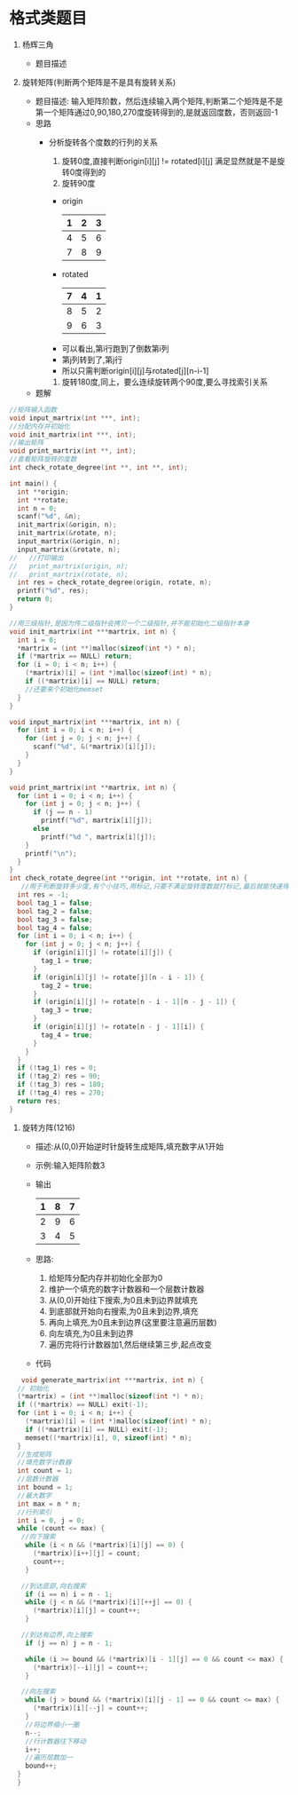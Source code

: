 # 格式类题目

1. 杨辉三角
    - 题目描述


2. 旋转矩阵(判断两个矩阵是不是具有旋转关系)
    - 题目描述: 输入矩阵阶数，然后连续输入两个矩阵,判断第二个矩阵是不是第一个矩阵通过0,90,180,270度旋转得到的,是就返回度数，否则返回-1
    - 思路
      * 分析旋转各个度数的行列的关系
        1. 旋转0度,直接判断origin\[i][j] != rotated\[i][j] 满足显然就是不是旋转0度得到的
        2. 旋转90度
         - origin
          
            | 1 | 2 | 3 |
            | :-: | :-: | :-:|
            | 4 | 5 | 6 |
            | 7 | 8 | 9 |

         - rotated
            
            | 7 | 4 | 1 |
            | :-: | :-: | :-:|
            | 8 | 5 | 2 |
            | 9 | 6 | 3 |

         + 可以看出,第i行跑到了倒数第i列
         + 第j列转到了,第j行
         + 所以只需判断origin\[i][j]与rotated\[j][n-i-1]
        1. 旋转180度,同上，要么连续旋转两个90度,要么寻找索引关系    
    - 题解
    
``` C
//矩阵输入函数
void input_martrix(int ***, int);
//分配内存并初始化
void init_martrix(int ***, int);
//输出矩阵
void print_martrix(int **, int);
//查看矩阵旋转的度数
int check_rotate_degree(int **, int **, int);

int main() {
  int **origin;
  int **rotate;
  int n = 0;
  scanf("%d", &n);
  init_martrix(&origin, n);
  init_martrix(&rotate, n);
  input_martrix(&origin, n);
  input_martrix(&rotate, n);
//   //打印输出
//   print_martrix(origin, n);
//   print_martrix(rotate, n);
  int res = check_rotate_degree(origin, rotate, n);
  printf("%d", res);
  return 0;
}

//用三级指针,是因为传二级指针会拷贝一个二级指针,并不能初始化二级指针本身
void init_martrix(int ***martrix, int n) {
  int i = 0;
  *martrix = (int **)malloc(sizeof(int *) * n);
  if (*martrix == NULL) return;
  for (i = 0; i < n; i++) {
    (*martrix)[i] = (int *)malloc(sizeof(int) * n);
    if ((*martrix)[i] == NULL) return;
    //还要来个初始化memset
  }
}

void input_martrix(int ***martrix, int n) {
  for (int i = 0; i < n; i++) {
    for (int j = 0; j < n; j++) {
      scanf("%d", &(*martrix)[i][j]);
    }
  }
}

void print_martrix(int **martrix, int n) {
  for (int i = 0; i < n; i++) {
    for (int j = 0; j < n; j++) {
      if (j == n - 1)
        printf("%d", martrix[i][j]);
      else
        printf("%d ", martrix[i][j]);
    }
    printf("\n");
  }
}
int check_rotate_degree(int **origin, int **rotate, int n) {
   //用于判断旋转多少度,有个小技巧,用标记,只要不满足旋转度数就打标记,最后就能快速得出旋转的度数,但是当矩阵本来就是对称的时候,输出的度数可能与打标记的顺序有关
  int res = -1;
  bool tag_1 = false;
  bool tag_2 = false;
  bool tag_3 = false;
  bool tag_4 = false;
  for (int i = 0; i < n; i++) {
    for (int j = 0; j < n; j++) {
      if (origin[i][j] != rotate[i][j]) {
        tag_1 = true;
      }
      if (origin[i][j] != rotate[j][n - i - 1]) {
        tag_2 = true;
      }
      if (origin[i][j] != rotate[n - i - 1][n - j - 1]) {
        tag_3 = true;
      }
      if (origin[i][j] != rotate[n - j - 1][i]) {
        tag_4 = true;
      }
    }
  }
  if (!tag_1) res = 0;
  if (!tag_2) res = 90;
  if (!tag_3) res = 180;
  if (!tag_4) res = 270;
  return res;
}
```

1. 旋转方阵(1216)
   - 描述:从(0,0)开始逆时针旋转生成矩阵,填充数字从1开始
   - 示例:输入矩阵阶数3
   - 输出
     
     | 1 | 8 | 7 |
     | :-: | :-: | :-: |
     | 2 | 9 | 6 |
     | 3 | 4 | 5 |
   
   - 思路:
      1. 给矩阵分配内存并初始化全部为0
      2. 维护一个填充的数字计数器和一个层数计数器
      3. 从(0,0)开始往下搜索,为0且未到边界就填充
      4. 到底部就开始向右搜索,为0且未到边界,填充
      5. 再向上填充,为0且未到边界(这里要注意遍历层数)
      6. 向左填充,为0且未到边界
      7. 遍历完将行计数器加1,然后继续第三步,起点改变
   - 代码
``` C
   void generate_martrix(int ***martrix, int n) {
  // 初始化
  (*martrix) = (int **)malloc(sizeof(int *) * n);
  if ((*martrix) == NULL) exit(-1);
  for (int i = 0; i < n; i++) {
    (*martrix)[i] = (int *)malloc(sizeof(int) * n);
    if ((*martrix)[i] == NULL) exit(-1);
    memset((*martrix)[i], 0, sizeof(int) * n);
  }
  //生成矩阵
  //填充数字计数器
  int count = 1;
  //层数计数器
  int bound = 1;
  //最大数字
  int max = n * n;
  //行列索引
  int i = 0, j = 0;
  while (count <= max) {
   //向下搜索
    while (i < n && (*martrix)[i][j] == 0) {
      (*martrix)[i++][j] = count;
      count++;
    }

   //到达底部,向右搜索
    if (i == n) i = n - 1;
    while (j < n && (*martrix)[i][++j] == 0) {
      (*martrix)[i][j] = count++;
    }

   //到达有边界,向上搜索
    if (j == n) j = n - 1;

    while (i >= bound && (*martrix)[i - 1][j] == 0 && count <= max) {
      (*martrix)[--i][j] = count++;
    }

   //向左搜索
    while (j > bound && (*martrix)[i][j - 1] == 0 && count <= max) {
      (*martrix)[i][--j] = count++;
    }
    //将边界缩小一圈
    n--;
    //行计数器往下移动
    i++;
    //遍历层数加一
    bound++;
  }
  }
``` 
